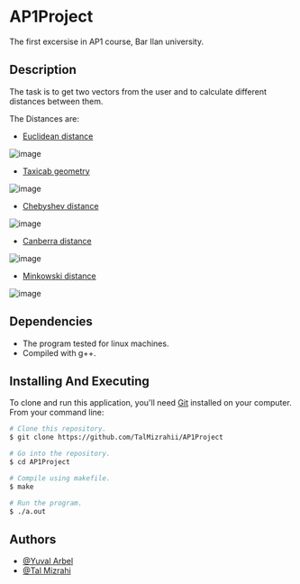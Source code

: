 # AP1Project

The first excersise in AP1 course, Bar Ilan university.

## Description

The task is to get two vectors from the user and to calculate different distances between them.

The Distances are:

* [Euclidean distance](https://en.wikipedia.org/wiki/Euclidean_distance)

![image](https://user-images.githubusercontent.com/103560553/202403137-049e516b-ac15-4e21-abbc-bf4f465a83bf.png)


* [Taxicab geometry](https://en.wikipedia.org/wiki/Taxicab_geometry)

![image](https://user-images.githubusercontent.com/103560553/202403477-4c2885df-8eee-4721-897b-dee4e95c4ed0.png)


* [Chebyshev distance](https://en.wikipedia.org/wiki/Chebyshev_distance)

![image](https://user-images.githubusercontent.com/103560553/202403736-3438755a-f128-46a9-8f55-4b1cf69a215f.png)


* [Canberra distance](https://en.wikipedia.org/wiki/Canberra_distance)

![image](https://user-images.githubusercontent.com/103560553/202403909-432f6285-c7cb-4a78-b9e7-a0b6b837c455.png)


* [Minkowski distance](https://en.wikipedia.org/wiki/Minkowski_distance)

![image](https://user-images.githubusercontent.com/103560553/202404050-595c6cba-1b98-42ba-868c-c2c28586d6e4.png)


## Dependencies

* The program tested for linux machines.
* Compiled with g++.

## Installing And Executing

To clone and run this application, you'll need [Git](https://git-scm.com) installed on your computer. From your command line:

```bash
# Clone this repository.
$ git clone https://github.com/TalMizrahii/AP1Project

# Go into the repository.
$ cd AP1Project

# Compile using makefile.
$ make

# Run the program.
$ ./a.out

```

## Authors
* [@Yuval Arbel](https://github.com/YuvalArbel1)
* [@Tal Mizrahi](https://github.com/TalMizrahii)



